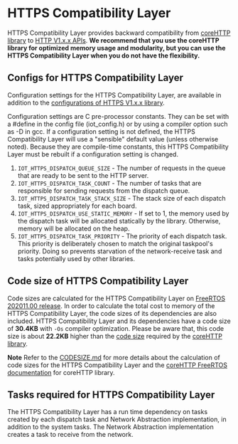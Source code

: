 # HTTPS Compatibility Layer

HTTPS Compatibility Layer provides backward compatibility from [coreHTTP library](https://github.com/FreeRTOS/coreHTTP/blob/master/README.md) to [HTTP V1.x.x APIs](include/iot_https_client.h). **We recommend that you use the coreHTTP library for optimized memory usage and modularity, but you can use the HTTPS Compatibility Layer when you do not have the flexibility.**


## Configs for HTTPS Compatibility Layer

Configuration settings for the HTTPS Compatibility Layer, are available in addition to the [configurations of HTTPS V1.x.x library](https://docs.aws.amazon.com/freertos/latest/lib-ref/html2/https/https_config.html).

Configuration settings are C pre-processor constants. They can be set with a #define in the config file (iot_config.h) or by using a compiler option such as -D in gcc. If a configuration setting is not defined, the HTTPS Compatibility Layer will use a "sensible" default value (unless otherwise noted). Because they are compile-time constants, this HTTPS Compatibility Layer must be rebuilt if a configuration setting is changed.

1. `IOT_HTTPS_DISPATCH_QUEUE_SIZE` - The number of requests in the queue that are ready to be sent to the HTTP server.
2. `IOT_HTTPS_DISPATCH_TASK_COUNT` - The number of tasks that are responsible for sending requests from the dispatch queue.
3. `IOT_HTTPS_DISPATCH_TASK_STACK_SIZE` - The stack size of each dispatch task, sized appropriately for each board.
4. `IOT_HTTPS_DISPATCH_USE_STATIC_MEMORY` - If set to 1, the memory used by the dispatch task will be allocated statically by the library. Otherwise, memory will be allocated on the heap.
5. `IOT_HTTPS_DISPATCH_TASK_PRIORITY` - The priority of each dispatch task. This priority is deliberately chosen to match the original taskpool's priority. Doing so prevents starvation of the network-receive task and tasks potentially used by other libraries.


## Code size of HTTPS Compatibility Layer

Code sizes are calculated for the HTTPS Compatibility Layer on [FreeRTOS 202011.00 release](https://github.com/aws/amazon-freertos/releases/tag/202011.00). In order to calculate the total cost to memory of the HTTPS Compatibility Layer, the code sizes of its dependencies are also included. HTTPS Compatibility Layer and its dependencies have a code size of **30.4KB** with `-Os` compiler optimization.
Please be aware that, this code size is about **22.2KB** higher than the [code size](https://docs.aws.amazon.com/embedded-csdk/202011.00/lib-ref/libraries/standard/coreHTTP/docs/doxygen/output/html/index.html) required by the [coreHTTP library](https://github.com/FreeRTOS/coreHTTP/blob/master/README.md).

**Note** Refer to the [CODESIZE.md](CODESIZE.md) for more details about the calculation of code sizes for the HTTPS Compatibility Layer and the [coreHTTP FreeRTOS documentation](https://freertos.org/http/index.html) for coreHTTP library.


## Tasks required for HTTPS Compatibility Layer

The HTTPS Compatibility Layer has a run time dependency on tasks created by each dispatch task and Network Abstraction implementation, in addition to the system tasks. The Network Abstraction implementation creates a task to receive from the network.

